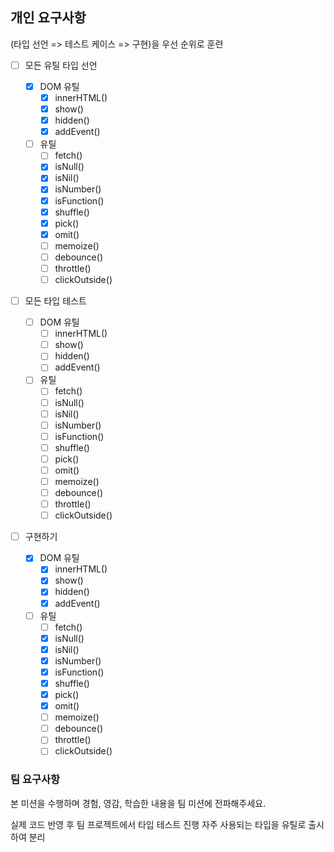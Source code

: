 ## 개인 요구사항

(타입 선언 => 테스트 케이스 => 구현)을 우선 순위로 훈련

- [ ] 모든 유틸 타입 선언

  - [x] DOM 유틸
    - [x] innerHTML()
    - [x] show()
    - [x] hidden()
    - [x] addEvent()
  - [ ] 유틸
    - [ ] fetch()
    - [x] isNull()
    - [x] isNil()
    - [x] isNumber()
    - [x] isFunction()
    - [x] shuffle()
    - [x] pick()
    - [x] omit()
    - [ ] memoize()
    - [ ] debounce()
    - [ ] throttle()
    - [ ] clickOutside()

- [ ] 모든 타입 테스트

  - [ ] DOM 유틸
    - [ ] innerHTML()
    - [ ] show()
    - [ ] hidden()
    - [ ] addEvent()
  - [ ] 유틸
    - [ ] fetch()
    - [ ] isNull()
    - [ ] isNil()
    - [ ] isNumber()
    - [ ] isFunction()
    - [ ] shuffle()
    - [ ] pick()
    - [ ] omit()
    - [ ] memoize()
    - [ ] debounce()
    - [ ] throttle()
    - [ ] clickOutside()

- [ ] 구현하기
  - [x] DOM 유틸
    - [x] innerHTML()
    - [x] show()
    - [x] hidden()
    - [x] addEvent()
  - [ ] 유틸
    - [ ] fetch()
    - [x] isNull()
    - [x] isNil()
    - [x] isNumber()
    - [x] isFunction()
    - [x] shuffle()
    - [x] pick()
    - [x] omit()
    - [ ] memoize()
    - [ ] debounce()
    - [ ] throttle()
    - [ ] clickOutside()

### 팀 요구사항

본 미션을 수행하며 경험, 영감, 학습한 내용을 팀 미션에 전파해주세요.

실제 코드 반영 후 팀 프로젝트에서 타입 테스트 진행
자주 사용되는 타입을 유틸로 출시하여 분리
